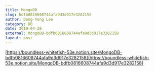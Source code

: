 ```yaml
---
title: MongoDB
slug: bdfb0816608744afa9d3d917e3282158
author: Dong-Yong Lee
category: DB
date: 2019-04-28
external: MongoDB-bdfb0816608744afa9d3d917e3282158
layout: post
---
```


[https://boundless-whitefish-53e.notion.site/MongoDB-bdfb0816608744afa9d3d917e3282158](https://boundless-whitefish-53e.notion.site/MongoDB-bdfb0816608744afa9d3d917e3282158)